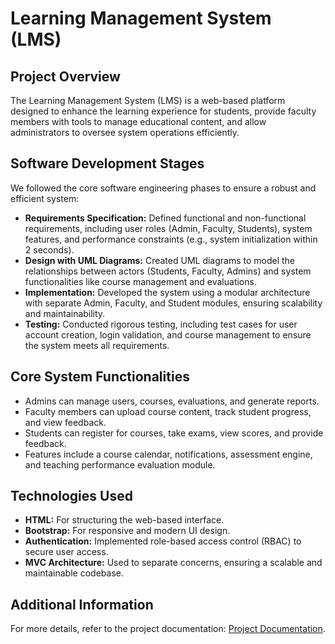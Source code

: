 <!DOCTYPE html>
<html lang="en">
<head>
    <meta charset="UTF-8">
    <meta name="viewport" content="width=device-width, initial-scale=1.0">
    </head>
<body>
    <div class="container">
        <h1>Learning Management System (LMS)</h1>
        <h2>Project Overview</h2>
        <p>The Learning Management System (LMS) is a web-based platform designed to enhance the learning experience for students, provide faculty members with tools to manage educational content, and allow administrators to oversee system operations efficiently.</p>
        <h2>Software Development Stages</h2>
        <p>We followed the core software engineering phases to ensure a robust and efficient system:</p>
        <ul>
            <li><strong>Requirements Specification:</strong> Defined functional and non-functional requirements, including user roles (Admin, Faculty, Students), system features, and performance constraints (e.g., system initialization within 2 seconds).</li>
            <li><strong>Design with UML Diagrams:</strong> Created UML diagrams to model the relationships between actors (Students, Faculty, Admins) and system functionalities like course management and evaluations.</li>
            <li><strong>Implementation:</strong> Developed the system using a modular architecture with separate Admin, Faculty, and Student modules, ensuring scalability and maintainability.</li>
            <li><strong>Testing:</strong> Conducted rigorous testing, including test cases for user account creation, login validation, and course management to ensure the system meets all requirements.</li>
        </ul>
        <h2>Core System Functionalities</h2>
        <ul>
            <li>Admins can manage users, courses, evaluations, and generate reports.</li>
            <li>Faculty members can upload course content, track student progress, and view feedback.</li>
            <li>Students can register for courses, take exams, view scores, and provide feedback.</li>
            <li>Features include a course calendar, notifications, assessment engine, and teaching performance evaluation module.</li>
        </ul>
        <h2>Technologies Used</h2>
        <ul>
            <li><strong>HTML:</strong> For structuring the web-based interface.</li>
            <li><strong>Bootstrap:</strong> For responsive and modern UI design.</li>
            <li><strong>Authentication:</strong> Implemented role-based access control (RBAC) to secure user access.</li>
            <li><strong>MVC Architecture:</strong> Used to separate concerns, ensuring a scalable and maintainable codebase.</li>
        </ul>
        <h2>Additional Information</h2>
        <p>For more details, refer to the project documentation: <a href="Learning-Management-System-SRS_FINAL.pdf">Project Documentation</a>.</p>
    </div>
</body>
</html>
